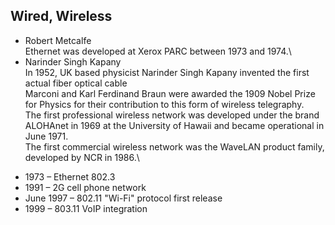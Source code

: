 ## Wired, Wireless

- Robert Metcalfe\
Ethernet was developed at Xerox PARC between 1973 and 1974.\
- Narinder Singh Kapany\
In 1952, UK based physicist Narinder Singh Kapany invented the first actual fiber optical cable\
Marconi and Karl Ferdinand Braun were awarded the 1909 Nobel Prize for Physics for their contribution to this form of wireless telegraphy.\
The first professional wireless network was developed under the brand ALOHAnet in 1969 at the University of Hawaii and became operational in June 1971.\
The first commercial wireless network was the WaveLAN product family, developed by NCR in 1986.\
* 1973 – Ethernet 802.3
* 1991 – 2G cell phone network
* June 1997 – 802.11 "Wi-Fi" protocol first release
* 1999 – 803.11 VoIP integration
